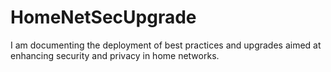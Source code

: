 # HomeNetSecUpgrade
I am documenting the deployment of best practices and upgrades aimed at enhancing security and privacy in home networks.
